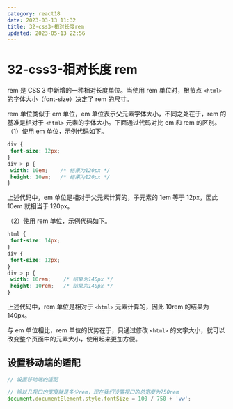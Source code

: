 ```yaml
---
category: react18
date: 2023-03-13 11:32
title: 32-css3-相对长度rem
updated: 2023-05-13 22:56
---
```


# 32-css3-相对长度 rem

rem 是 CSS 3 中新增的一种相对长度单位。当使用 rem 单位时，根节点 `<html>` 的字体大小（font-size）决定了 rem 的尺寸。

rem 单位类似于 em 单位，em 单位表示父元素字体大小，不同之处在于，rem 的基准是相对于 `<html>` 元素的字体大小。下面通过代码对比 em 和 rem 的区别。
（1）使用 em 单位，示例代码如下。

```css
div {
 font-size: 12px;
}
div > p {
 width: 10em;    /* 结果为120px */
 height: 10em;   /* 结果为120px */
}
```

上述代码中，em 单位是相对于父元素计算的，子元素的 1em 等于 12px，因此 10em 就相当于 120px。

（2）使用 rem 单位，示例代码如下。

```css
html {
 font-size: 14px;
}
div {
 font-size: 12px;
}
div > p {
 width: 10rem;    /* 结果为140px */
 height: 10rem;   /* 结果为140px */
}
```

上述代码中，rem 单位是相对于 `<html>` 元素计算的，因此 10rem 的结果为 140px。

与 em 单位相比，rem 单位的优势在于，只通过修改 `<html>` 的文字大小，就可以改变整个页面中的元素大小，使用起来更加方便。

## 设置移动端的适配

```jsx
// 设置移动端的适配

// 除以几视口的宽度就是多少rem，现在我们设置视口的总宽度为750rem
document.documentElement.style.fontSize = 100 / 750 + 'vw';
```